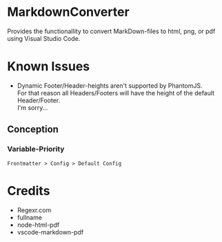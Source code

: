 # MarkdownConverter
Provides the functionallity to convert MarkDown-files to html, png, or pdf using Visual Studio Code.

# Known Issues

  - Dynamic Footer/Header-heights aren't supported by PhantomJS.  
    For that reason all Headers/Footers will have the height of the default Header/Footer.  
    I'm sorry...

## Conception
### Variable-Priority
```
Frontmatter > Config > Default Config
```

# Credits
 - Regexr.com
 - fullname
 - node-html-pdf
 - vscode-markdown-pdf